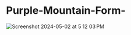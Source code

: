 # Purple-Mountain-Form-
![Screenshot 2024-05-02 at 5 12 03 PM](https://github.com/AmandaPaiG3/Purple-Mountain-Form-/assets/168582772/dd7deb05-5146-43ec-a842-0ec13e7560cd)
